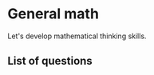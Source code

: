General math
================
Let's develop mathematical thinking skills.

List of questions
-------------------
